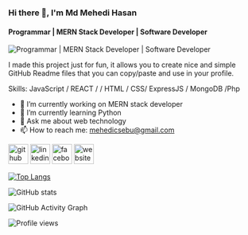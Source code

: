 ### Hi there 👋, I'm Md Mehedi Hasan
#### Programmar | MERN Stack Developer | Software Developer
![Programmar | MERN Stack Developer | Software Developer](https://media-exp2.licdn.com/dms/image/C4D16AQE5YQTXYbMr1A/profile-displaybackgroundimage-shrink_200_800/0/1654541727916?e=1661385600&v=beta&t=yey6UF9GCwTo-zt5aXvR8ZgzTy0mrjLOAhQMIRNVdU8)

I made this project just for fun, it allows you to create nice and simple GitHub Readme files that you can copy/paste and use in your profile.

Skills: JavaScript / REACT / / HTML / CSS/ ExpressJS / MongoDB /Php

- 🔭 I’m currently working on MERN stack developer 
- 🌱 I’m currently learning Python 
- 💬 Ask me about web technology 
- 📫 How to reach me: mehedicsebu@gmail.com 


[<img src='https://cdn.jsdelivr.net/npm/simple-icons@3.0.1/icons/github.svg' alt='github' height='40'>](https://github.com/https://github.com/mdmehedihasan)  [<img src='https://cdn.jsdelivr.net/npm/simple-icons@3.0.1/icons/linkedin.svg' alt='linkedin' height='40'>](https://www.linkedin.com/in/https://www.linkedin.com/in/mehediprobd//)  [<img src='https://cdn.jsdelivr.net/npm/simple-icons@3.0.1/icons/facebook.svg' alt='facebook' height='40'>](https://www.facebook.com/https://www.facebook.com/mehediprobd)  [<img src='https://cdn.jsdelivr.net/npm/simple-icons@3.0.1/icons/icloud.svg' alt='website' height='40'>](https://mehedipro.com/)  

[![Top Langs](https://github-readme-stats.vercel.app/api/top-langs/?username=https://github.com/mdmehedihasan)](https://github.com/anuraghazra/github-readme-stats)

![GitHub stats](https://github-readme-stats.vercel.app/api?username=https://github.com/mdmehedihasan&show_icons=true&count_private=true)  

![GitHub Activity Graph](https://activity-graph.herokuapp.com/graph?username=https://github.com/mdmehedihasan)  

![Profile views](https://gpvc.arturio.dev/https://github.com/mdmehedihasan)  
